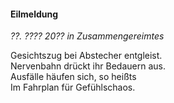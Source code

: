 #### Eilmeldung

_??. ???? 20?? in Zusammengereimtes_

Gesichtszug bei Abstecher entgleist.<br>
Nervenbahn drückt ihr Bedauern aus.<br>
Ausfälle häufen sich, so heißts<br>
Im Fahrplan für Gefühlschaos.
